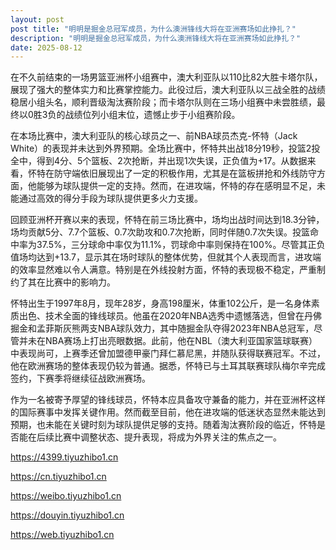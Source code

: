 ```yaml
---
layout: post
post title: "明明是掘金总冠军成员，为什么澳洲锋线大将在亚洲赛场如此挣扎？" 
description: "明明是掘金总冠军成员，为什么澳洲锋线大将在亚洲赛场如此挣扎？" 
date: 2025-08-12
---
```


在不久前结束的一场男篮亚洲杯小组赛中，澳大利亚队以110比82大胜卡塔尔队，展现了强大的整体实力和比赛掌控能力。此役过后，澳大利亚队以三战全胜的战绩稳居小组头名，顺利晋级淘汰赛阶段；而卡塔尔队则在三场小组赛中未尝胜绩，最终以0胜3负的战绩位列小组末位，遗憾止步于小组赛阶段。

在本场比赛中，澳大利亚队的核心球员之一、前NBA球员杰克-怀特（Jack White）的表现并未达到外界预期。全场比赛中，怀特共出战18分19秒，投篮2投全中，得到4分、5个篮板、2次抢断，并出现1次失误，正负值为+17。从数据来看，怀特在防守端依旧展现出了一定的积极作用，尤其是在篮板拼抢和外线防守方面，他能够为球队提供一定的支持。然而，在进攻端，怀特的存在感明显不足，未能通过高效的得分手段为球队提供更多火力支援。

回顾亚洲杯开赛以来的表现，怀特在前三场比赛中，场均出战时间达到18.3分钟，场均贡献5分、7.7个篮板、0.7次助攻和0.7次抢断，同时伴随0.7次失误。投篮命中率为37.5%，三分球命中率仅为11.1%，罚球命中率则保持在100%。尽管其正负值场均达到+13.7，显示其在场时球队的整体优势，但就其个人表现而言，进攻端的效率显然难以令人满意。特别是在外线投射方面，怀特的表现极不稳定，严重制约了其在比赛中的影响力。

怀特出生于1997年8月，现年28岁，身高198厘米，体重102公斤，是一名身体素质出色、技术全面的锋线球员。他虽在2020年NBA选秀中遗憾落选，但曾在丹佛掘金和孟菲斯灰熊两支NBA球队效力，其中随掘金队夺得2023年NBA总冠军，尽管并未在NBA赛场上打出亮眼数据。此前，他在NBL（澳大利亚国家篮球联赛）中表现尚可，上赛季还曾加盟德甲豪门拜仁慕尼黑，并随队获得联赛冠军。不过，他在欧洲赛场的整体表现仍较为普通。据悉，怀特已与土耳其联赛球队梅尔辛完成签约，下赛季将继续征战欧洲赛场。

作为一名被寄予厚望的锋线球员，怀特本应具备攻守兼备的能力，并在亚洲杯这样的国际赛事中发挥关键作用。然而截至目前，他在进攻端的低迷状态显然未能达到预期，也未能在关键时刻为球队提供足够的支持。随着淘汰赛阶段的临近，怀特是否能在后续比赛中调整状态、提升表现，将成为外界关注的焦点之一。

https://4399.tiyuzhibo1.cn

https://cn.tiyuzhibo1.cn

https://weibo.tiyuzhibo1.cn

https://douyin.tiyuzhibo1.cn

https://web.tiyuzhibo1.cn